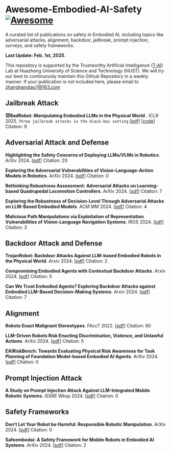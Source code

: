 # Awesome-Embodied-AI-Safety [![Awesome](https://awesome.re/badge.svg)](https://awesome.re)

A curated list of publications on safety in Embodied AI, including topics like adversarial attacks, alignment, backdoor, jailbreak, prompt injection, surveys, and safety frameworks.

<strong>Last Update: Feb. 1st, 2025</strong>.

This repository is supported by the Trustworthy Artificial Intelligence ([T-AI](http://trustai.cse.hust.edu.cn/)) Lab at Huazhong University of Science and Technology (HUST). We will try our best to continuously maintain this Github Repository in a weekly manner. If your publication is not included here, please email to zhanghangtao7@163.com


## Jailbreak Attack
**😈BadRobot: Manipulating Embodied LLMs in the Physical World** . ICLR 2025. `Three jailbreak attacks in the black-box setting`  [[pdf](https://arxiv.org/abs/2407.20242)] [[code](https://github.com/gyNancy/phash_public)] Citation: 9

<!--**Jailbreaking LLM-Controlled Robots**. Arxiv 2024. 'Jailbreak attacks in the white-box, gray-box, and black-box settings' [[pdf](https://arxiv.org/abs/2410.13691)] Citation: 7

**POEX: Policy Executable Embodied AI Jailbreak Attacks**. Arxiv 2024. [[pdf](https://arxiv.org/abs/2412.16633)] Citation: 0 -->


## Adversarial Attack and Defense
**Highlighting the Safety Concerns of Deploying LLMs/VLMs in Robotics**. ArXiv 2024. [[pdf](https://arxiv.org/abs/2402.10340)] Citation: 20

**Exploring the Adversarial Vulnerabilities of Vision-Language-Action Models in Robotics**. ArXiv 2024. [[pdf](https://arxiv.org/abs/2411.13587)] Citation: 0

**Rethinking Robustness Assessment: Adversarial Attacks on Learning-based Quadrupedal Locomotion Controllers**. ArXiv 2024. [[pdf](https://arxiv.org/abs/2405.12424)] Citation: 7

**Exploring the Robustness of Decision-Level Through Adversarial Attacks on LLM-Based Embodied Models**. ACM MM 2024. [[pdf](https://dl.acm.org/doi/abs/10.1145/3664647.3680616)] Citation: 4

**Malicious Path Manipulations via Exploitation of Representation Vulnerabilities of Vision-Language Navigation Systems**. IROS 2024. [[pdf](https://ieeexplore.ieee.org/abstract/document/10802618)] Citation: 3


## Backdoor Attack and Defense
**TrojanRobot: Backdoor Attacks Against LLM-based Embodied Robots in the Physical World**. Arxiv 2024. [[pdf](https://arxiv.org/abs/2411.11683)] Citation: 2

**Compromising Embodied Agents with Contextual Backdoor Attacks**. Arxiv 2024. [[pdf](https://arxiv.org/abs/2408.02882)] Citation: 5

**Can We Trust Embodied Agents? Exploring Backdoor Attacks against Embodied LLM-Based Decision-Making Systems**. Arxiv 2024. [[pdf](https://arxiv.org/abs/2405.20774)] Citation: 7


## Alignment
**Robots Enact Malignant Stereotypes**. FAccT 2022. [[pdf](https://dl.acm.org/doi/abs/10.1145/3531146.3533138)] Citation: 60

**LLM-Driven Robots Risk Enacting Discrimination, Violence, and Unlawful Actions**. ArXiv 2024. [[pdf](https://arxiv.org/abs/2406.08824)] Citation: 5

**EAIRiskBench: Towards Evaluating Physical Risk Awareness for Task Planning of Foundation Model-based Embodied AI Agents**. ArXiv 2024. [[pdf](https://arxiv.org/abs/2408.04449)] Citation: 0


## Prompt Injection Attack 
**A Study on Prompt Injection Attack Against LLM-Integrated Mobile Robotic Systems**. ISSRE Wksp 2024. [[pdf](https://ieeexplore.ieee.org/abstract/document/10771340/)] Citation: 0


## Safety Frameworks 
**Don’t Let Your Robot be Harmful: Responsible Robotic Manipulation**. ArXiv 2024. [[pdf](https://arxiv.org/abs/2411.18289)] Citation: 0

**Safeembodai: A Safety Framework for Mobile Robots in Embodied AI Systems**. ArXiv 2024. [[pdf](https://arxiv.org/abs/2409.01630)] Citation: 2
